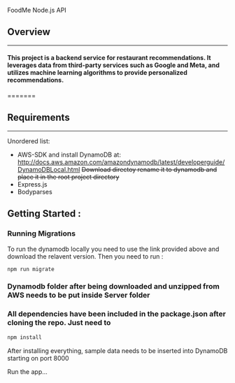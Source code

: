FoodMe Node.js API

## Overview
--------

#### This project is a backend service for restaurant recommendations. It leverages data from third-party services such as Google and Meta, and utilizes machine learning algorithms to provide personalized recommendations.
=======

## Requirements
-----------

Unordered list:

  * AWS-SDK and install DynamoDB at: http://docs.aws.amazon.com/amazondynamodb/latest/developerguide/DynamoDBLocal.html
  ~~Download directoy rename it to dynamodb and place it in the root project directory~~
  * Express.js
  * Bodyparses
## Getting Started :
### Running Migrations
To run the dynamodb locally you need to use the link provided above and download the relavent version.  Then you need to run :
```shell
npm run migrate
```
### Dynamodb folder after being downloaded and unzipped from AWS needs to be put inside Server folder

### All dependencies have been included in the package.json after cloning the repo. Just need to
```sh
npm install
```

After installing everything, sample data needs to be inserted into DynamoDB starting on port 8000

Run the app...
